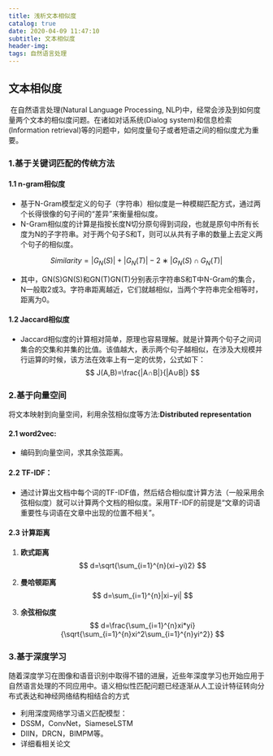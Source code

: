 ```yaml
---
title: 浅析文本相似度
catalog: true
date: 2020-04-09 11:47:10
subtitle: 文本相似度
header-img:
tags: 自然语言处理
---
```


## 文本相似度 

​	在自然语言处理(Natural Language Processing, NLP)中，经常会涉及到如何度量两个文本的相似度问题。在诸如对话系统(Dialog system)和信息检索(Information retrieval)等的问题中，如何度量句子或者短语之间的相似度尤为重要。

### 1.基于关键词匹配的传统方法

#### 1.1 n-gram相似度

- 基于N-Gram模型定义的句子（字符串）相似度是一种模糊匹配方式，通过两个长得很像的句子间的“差异”来衡量相似度。
- N-Gram相似度的计算是指按长度N切分原句得到词段，也就是原句中所有长度为N的子字符串。对于两个句子S和T，则可以从共有子串的数量上去定义两个句子的相似度。

$$
Similarity=|G_{N}(S)|+|G_{N}(T)|−2∗|G_{N}(S)∩G_{N}(T)|
$$

- 其中，GN(S)GN(S)和GN(T)GN(T)分别表示字符串S和T中N-Gram的集合，N一般取2或3。字符串距离越近，它们就越相似，当两个字符串完全相等时，距离为0。

#### 1.2 Jaccard相似度

- Jaccard相似度的计算相对简单，原理也容易理解。就是计算两个句子之间词集合的交集和并集的比值。该值越大，表示两个句子越相似，在涉及大规模并行运算的时候，该方法在效率上有一定的优势，公式如下：
  $$
  J(A,B)=\frac{|A∩B|}{|A∪B|}
  $$

### 2.基于向量空间

将文本映射到向量空间，利用余弦相似度等方法:**Distributed representation**

#### 2.1 word2vec: 

- 编码到向量空间，求其余弦距离。

#### 2.2 TF-IDF：

- 通过计算出文档中每个词的TF-IDF值，然后结合相似度计算方法（一般采用余弦相似度）就可以计算两个文档的相似度。采用TF-IDF的前提是“文章的词语重要性与词语在文章中出现的位置不相关”。

#### 2.3 计算距离

1. **欧式距离**
   $$
   d=\sqrt{\sum_{i=1}^{n}(xi−yi)2}
   $$

2. **曼哈顿距离**
   $$
   d=\sum_{i=1}^{n}|xi−yi|
   $$

3. **余弦相似度**
   $$
   d=\frac{\sum_{i=1}^{n}xi*yi}{\sqrt{\sum_{i=1}^{n}xi^2\sum_{i=1}^{n}yi^2}}
   $$

### 3.基于深度学习

​	随着深度学习在图像和语音识别中取得不错的进展，近些年深度学习也开始应用于自然语言处理的不同应用中。语义相似性匹配问题已经逐渐从人工设计特征转向分布式表达和神经网络结构相结合的方式

- 利用深度网络学习语义匹配模型：
- DSSM，ConvNet，SiameseLSTM
- DIIN，DRCN，BIMPM等。
- 详细看相关论文